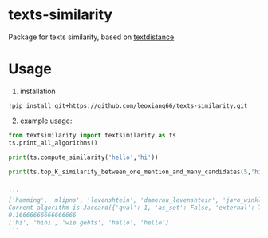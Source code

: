 # texts-similarity
Package for texts similarity, based on [textdistance](https://pypi.org/project/textdistance/)

# Usage
1. installation
  ```
  !pip install git+https://github.com/leoxiang66/texts-similarity.git
  ```
2. example usage:
  ```python
  from textsimilarity import textsimilarity as ts
  ts.print_all_algorithms()

  print(ts.compute_similarity('hello','hi'))

  print(ts.top_K_similarity_between_one_mention_and_many_candidates(5,'hi',['hi','hihi','hello',"what's up", 'greetings', 'how are you', 'hallo', 'wie gehts']))
  
  
  '''
  ['hamming', 'mlipns', 'levenshtein', 'damerau_levenshtein', 'jaro_winkler', 'strcmp95', 'needleman_wunsch', 'gotoh', 'smith_waterman', 'jaccard', 'sorensen', 'tversky', 'overlap', 'tanimoto', 'cosine', 'monge_elkan', 'bag', 'ratcliff_obershelp', 'arith_ncd', 'rle_ncd', 'bwtrle_ncd', 'sqrt_ncd', 'entropy_ncd', 'bz2_ncd',   'zlib_ncd', 'editex', 'prefix', 'postfix', 'length', 'identity', 'matrix']
  Current algorithm is Jaccard({'qval': 1, 'as_set': False, 'external': True})
  0.16666666666666666
  ['hi', 'hihi', 'wie gehts', 'hallo', 'hello']
  '''
  ```
